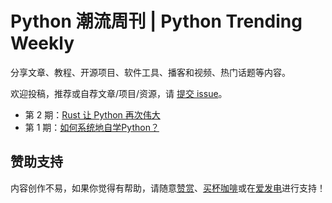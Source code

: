 # Python 潮流周刊 | Python Trending Weekly

分享文章、教程、开源项目、软件工具、播客和视频、热门话题等内容。

欢迎投稿，推荐或自荐文章/项目/资源，请 [提交 issue](https://github.com/chinesehuazhou/python-weekly/issues/new)。

- 第 2 期：[Rust 让 Python 再次伟大](./docs/2023-05-20-weekly2.md)
- 第 1 期：[如何系统地自学Python？](./docs/2023-05-13-weekly1.md)



## 赞助支持

内容创作不易，如果你觉得有帮助，请随意[赞赏](https://img.pythoncat.top/wechat_code.png)、[买杯咖啡](https://www.buymeacoffee.com/pythoncat)或在[爱发电](https://afdian.net/a/pythoncat)进行支持！